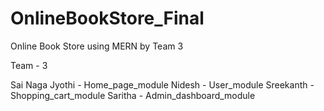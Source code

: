 # OnlineBookStore_Final
Online Book Store using MERN by Team 3


Team - 3

Sai Naga Jyothi - Home_page_module
Nidesh - User_module
Sreekanth - Shopping_cart_module
Saritha - Admin_dashboard_module
